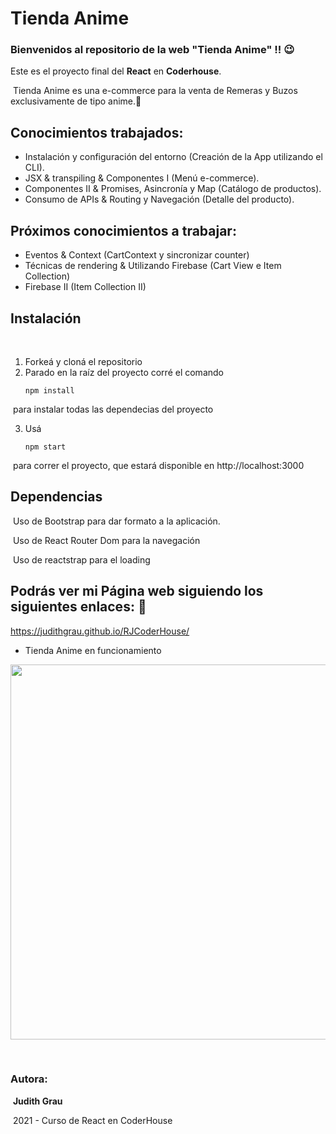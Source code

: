 # Tienda Anime
### Bienvenidos al repositorio de la web "Tienda Anime" !! 😉
Este es el proyecto final del **React** en **Coderhouse**.

​
Tienda Anime es una e-commerce para la venta de Remeras y Buzos exclusivamente de tipo anime.👕

## Conocimientos trabajados:

- Instalación y configuración del entorno (Creación  de la App utilizando el CLI).
- JSX & transpiling & Componentes I (Menú e-commerce).
- Componentes II & Promises, Asincronía y Map (Catálogo de productos).
- Consumo de APIs & Routing y Navegación (Detalle del producto).

## ​Próximos conocimientos a trabajar:

- Eventos & Context (CartContext y sincronizar counter)
- Técnicas de rendering & Utilizando Firebase (Cart View e Item Collection)
- Firebase II (Item Collection II)
​
## Instalación
​
1. Forkeá y cloná el repositorio
​
2. Parado en la raíz del proyecto corré el comando 
​
   ```
   npm install
   ```
​
para instalar todas las dependecias del proyecto

3. Usá 
​
   ```
   npm start
   ```
​
    para correr el proyecto, que estará disponible en http://localhost:3000
​
​
​
## Dependencias
​
Uso de Bootstrap para dar formato a la aplicación.

​
Uso de React Router Dom para la navegación

​
Uso de reactstrap para el loading
​

## Podrás ver mi Página web siguiendo los siguientes enlaces: 🧐
https://judithgrau.github.io/RJCoderHouse/ 

- Tienda Anime en funcionamiento
<p align="center">
    <img width="600" src="src/assets/to_readme/TiendaAnime.gif">
</p>

​
### Autora:

​
**Judith Grau**

​
2021 - Curso de React en CoderHouse
